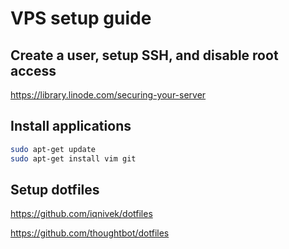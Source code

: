 # VPS setup guide

## Create a user, setup SSH, and disable root access

https://library.linode.com/securing-your-server

## Install applications

```bash
sudo apt-get update
sudo apt-get install vim git
```

## Setup dotfiles

https://github.com/iqnivek/dotfiles

https://github.com/thoughtbot/dotfiles
